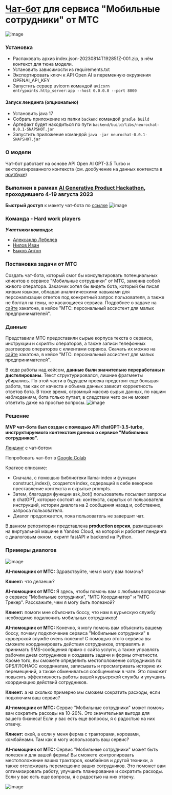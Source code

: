 # [Чат-бот](http://51.250.107.110:8080/) для сервиса "Мобильные сотрудники" от МТС
![image](https://github.com/Psyhoved/MTS_chatbot/assets/83509449/190b6098-a666-46b5-a4f9-3663ce81aff1)
### Установка
- Распаковать архив index.json-20230814T192851Z-001.zip, в нём контекст для тюна модели. 
- Установить зависимости из requirements.txt
- Экспортировать ключ к API Open AI в переменную окружения OPENAI_API_KEY
- Запустить сервер uvicorn командой `uvicorn entrypoints.http_server:app --host 0.0.0.0 --port 8000`

#### Запуск лендинга (опционально)

- Установить java 17
- Собрать приложение из папки `backend` командой `gradle build`
- Артефакт будет находиться по пути `backend/build/libs/neurochat-0.0.1-SNAPSHOT.jar`
- Запустить приложение командой `java -jar neurochat-0.0.1-SNAPSHOT.jar`

### О модели
Чат-бот работает на основе API Open AI GPT-3.5 Turbo и векторизированного контекста (см. дообучение на данных контекста в [ноутбуке](https://github.com/Psyhoved/MTS_chatbot/blob/main/AI_chat_bot_for_MTS.ipynb)) 
### Выполнен в рамках [AI Generative Product Hackathon](https://ai-hackathon.gigaschool.ru/), проходившего 4-19 августа 2023

**Быстрый доступ** к макету чат-бота по [ссылке](http://51.250.107.110:8080/)
![image](https://github.com/Psyhoved/MTS_chatbot/assets/83509449/719d6c6e-74ff-4441-bd60-6cbc143b8cc6)

### Команда - Hard work players
***Участники команды:***
- [Александр Лебедев](https://t.me/HardWorkPlayer_2_0)
- [Нилов Иван](https://t.me/vane_n)
- [Быков Антон](https://t.me/totodeep)

### Постановка задачи от МТС
Создать чат-бота, который смог бы консультировать потенциальных клиентов о сервисе "Мобильные сотрудники" от МТС, заменив собой живого оператора. Заказчик хотел бы видеть бота, который бы писал живым языком, обладал аналитическими навыками для персонализации ответов под конкретный запрос пользователя, а также не болтал на темы, не касающиеся сервиса. Подробнее о задаче на [сайте](https://ai-hackathon.gigaschool.ru/cases) хакатона, в кейсе "МТС: персональный ассистент для малых предпринимателей".

### Данные 
Представили МТС предоставили сырые корпуса текста о сервисе, инструкции и скрипты операторов, а также записи телефонных разговоров операторов с клиентами сервиса. Скачать их можно на [сайте](https://ai-hackathon.gigaschool.ru/cases) хакатона, в кейсе "МТС: персональный ассистент для малых предпринимателей".

В ходе работы над кейсом, **данные были значительно переработаны и дистелированы**. Текст структурировался, лишние фрагменты убирались. По этой части в будущем проека предстоит еще большая работа, так как от качеста и объема данных зависит корректность ответов бота. В тоже время, огромный массив сырых данных, по нашим наблюдениям, бота только путает, в следствии чего он не может ответить даже на простые вопросы. 
![image](https://github.com/Psyhoved/MTS_chatbot/assets/83509449/779b9f25-eff2-482f-8745-a9aa804ff02d)

### Решение 
**MVP чат-бота был создан с помощью API chatGPT-3.5-turbo, инструктируемого контекстом данных о сервисе "Мобильных сотрудников".**

[Лендинг](http://51.250.107.110:8080/) с чат-ботом

Попробовать чат-бот в [Google Colab](https://github.com/Psyhoved/MTS_chatbot/blob/main/AI_chat_bot_for_MTS.ipynb)

Краткое описание:
- Сначала, с помощью библиотеки llama-index и функции construct_index(), создается index, содеращий в себе векорное преставление контекста и скрытые prompts. 
- Затем, благодаря функции ask_bot() пользователь посылает запросы в chatGPT, которые состоят из: контекста, скрытых от пользователя инструкций, истории диалога на 2 сообщения назад и, собственно, запроса пользователя. 
- Диалог продолжается, пока пользователь не завершит чат.


В данном репозитории представлена **production версия**, размещенная на виртуальной машине в Yandex Cloud, на которой и работает лендинга с диалоговым окном, скрипт fastAPI и backend на Python. 

### Примеры диалогов

![image](https://github.com/Psyhoved/MTS_chatbot/assets/83509449/db2db0b4-d0a6-470c-941f-b4efc768572d)


**AI-помощник от МТС:** Здравствуйте, чем я могу вам помочь?

**Клиент:** что делаешь?

**AI-помощник от МТС:** Я здесь, чтобы помочь вам с любыми вопросами о сервисе "Мобильные сотрудники", "МТС Координатор" и "МТС Трекер". Расскажите, чем я могу быть полезной?

**Клиент:** помоги мне объяснить боссу, что нам в курьескую службу необходимо подключить мобильных сотрудников!

**AI-помощник от МТС:** Конечно, я могу помочь вам объяснить вашему боссу, почему подключение сервиса "Мобильные сотрудники" в курьерской службе очень полезно! С помощью этого сервиса вы сможете координировать действия сотрудников, отправлять и принимать SMS-сообщения прямо с сайта услуги, а также управлять рабочим днем сотрудников и создавать задачи и формы отчетности. Кроме того, вы сможете определить местоположение сотрудников по GPS/ГЛОНАСС координатам, записывать и просматривать историю их перемещений, а также обмениваться сообщениями в чате. Это поможет повысить эффективность работы вашей курьерской службы и улучшить координацию действий сотрудников.

**Клиент:** а на сколько примерно мы сможем сократить расходы, если подключим ваш сервис? 

**AI-помощник от МТС:** Сервис "Мобильные сотрудники" может помочь вам сократить расходы на 10-20%. Это значительная выгода для вашего бизнеса! Если у вас есть еще вопросы, я с радостью на них отвечу.

**Клиент:** окей, а если у меня ферма с тракторами, коровами, комбайнами. Там как я могу использовать ваш сервис?

**AI-помощник от МТС:** Сервис "Мобильные сотрудники" может быть полезен и для вашей фермы! Вы сможете контролировать местоположение ваших тракторов, комбайнов и другой техники, а также отслеживать перемещение ваших сотрудников. Это поможет вам оптимизировать работу, улучшить планирование и сократить расходы. Если у вас есть еще вопросы, я с радостью на них отвечу.

![image](https://github.com/Psyhoved/MTS_chatbot/assets/83509449/72dfc988-57a3-4c4b-addd-1bf4c142da6d)

